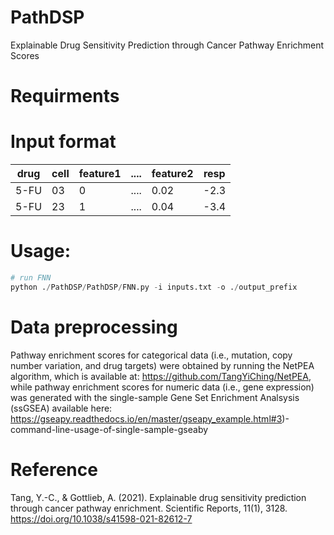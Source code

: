 # PathDSP
Explainable Drug Sensitivity Prediction through Cancer Pathway Enrichment Scores

# Requirments

# Input format

|drug|cell|feature1|....|feature2|resp|
|----|----|--------|----|--------|----|
|5-FU|03|0|....|0.02|-2.3|
|5-FU|23|1|....|0.04|-3.4|

# Usage:
```python
# run FNN 
python ./PathDSP/PathDSP/FNN.py -i inputs.txt -o ./output_prefix
```
# Data preprocessing
Pathway enrichment scores for categorical data (i.e., mutation, copy number variation, and drug targets) were obtained by running the NetPEA algorithm, which is available at: https://github.com/TangYiChing/NetPEA, while pathway enrichment scores for numeric data (i.e., gene expression) was generated with the single-sample Gene Set Enrichment Analsysis (ssGSEA) available here: https://gseapy.readthedocs.io/en/master/gseapy_example.html#3)-command-line-usage-of-single-sample-gseaby 


# Reference
Tang, Y.-C., & Gottlieb, A. (2021). Explainable drug sensitivity prediction through cancer pathway enrichment. Scientific Reports, 11(1), 3128. https://doi.org/10.1038/s41598-021-82612-7
